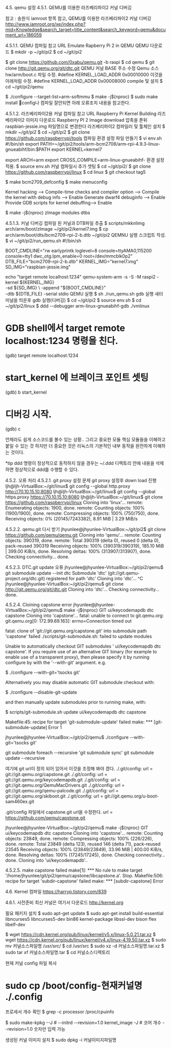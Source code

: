 4.5.	qemu 설정
4.5.1.	QEMU를 이용한 라즈베리파이2 커널 디버깅

참고 : 송원식 iamroot 항목 참고, QEMU를 이용한 라즈베리파이2 커널 디버깅
http://www.iamroot.org/xe/index.php?mid=Knowledge&search_target=title_content&search_keyword=qemu&document_srl=186059


4.5.1.1.	QEMU 컴파일
참고 URL Emulate Rapberry Pi 2 in QEMU
QEMU 다운로드
$ mkdir -p ~/git/pi2
$ cd ~/git/pi2

$ git clone https://github.com/0xabu/qemu.git -b raspi
$ cd qemu
$ git clone http://git.qemu.org/git/dtc.git
QEMU 커널 BASE 주소 수정
Qemu 소스 hw/arm/boot.c 파일 수정.
#define KERNEL_LOAD_ADDR 0x00010000
이것을 아래처럼 수정.
#define KERNEL_LOAD_ADDR 0x00008000
compile 및 설치
$ cd ~/git/pi2/qemu

$ ./configure --target-list=arm-softmmu
$ make -j$(nproc)
$ sudo make install
config나 컴파일 잘안되면 아래 오류조치 내용을 참고한다.

4.5.1.2.	라즈베리파이2용 커널 컴파일
참고 URL Raspberry Pi Kernel Building
라즈베리파이2 이미지 다운로드 Raspberry PI 2 Image download
압축을 푼뒤 raspbian-jessie.img 파일명으로 변경한다
라즈베리파이2 컴파일러 및 툴체인 설치
$ mkdir ~/git/pi2
$ cd ~/git/pi2
$ git clone https://github.com/raspberrypi/tools
컴파일 환경 설정 파일 만들기
$ vi env.sh
#!/bin/sh
export PATH=~/git/pi2/tools/arm-bcm2708/arm-rpi-4.9.3-linux-gnueabihf/bin:$PATH
export KERNEL=kernel7

export ARCH=arm
export CROSS_COMPILE=arm-linux-gnueabihf-
환경 설정 적용.
$ source env.sh
커널 컴파일시 추가 셋팅
$ cd ~/git/pi2/
$ git clone https://github.com/raspberrypi/linux
$ cd linux
$ git checkout tag5

$ make bcm2709_defconfig
$ make menuconfig

Kernel hacking --> Compile-time checks and compiler option --> 
            Compile the kernel with debug info --> Enable
            Generate dwarf4 debuginfo --> Enable
            Provide GDB scripts for kernel debuffing--> Enable

$ make -j$(nproc) zImage modules dtbs


4.5.1.3.	커널 디버깅
컴파일 된 커널과 DTB파일 추출
$ scripts/mkknlimg arch/arm/boot/zImage ~/git/pi2/kernel7.img
$ cp arch/arm/boot/dts/bcm2709-rpi-2-b.dtb ~/git/pi2
QEMNU 실행 스크립트 작성.
$ vi ~/git/pi2/run_qemu.sh
#!/bin/sh

BOOT_CMDLINE="rw earlyprintk loglevel=8 console=ttyAMA0,115200 console=tty1 dwc_otg.lpm_enable=0 root=/dev/mmcblk0p2"
DTB_FILE="bcm2709-rpi-2-b.dtb"
KERNEL_IMG="kernel7.img"
SD_IMG="raspbian-jessie.img"

echo "target remote localhost:1234"
qemu-system-arm -s -S -M raspi2 -kernel ${KERNEL_IMG} \
    -sd ${SD_IMG} \
    -append "${BOOT_CMDLINE}" \
    -dtb ${DTB_FILE} -serial stdio
QEMU 실행
$ sh ./run_qemu.sh
gdb 실행 새터미널을 띄운후 gdb 실행(디버깅)
$ cd ~/git/pi2
$ source env.sh
$ cd ~/git/pi2/linux
$ ddd --debugger arm-linux-gnueabihf-gdb ./vmlinux
# GDB shell에서 target remote localhost:1234 명령을 친다.
(gdb) target remote localhost:1234

# start_kernel 에 브레이크 포인트 셋팅
(gdb) b start_kernel

# 디버깅 시작.
(gdb) c

언제라도 쉽게 소스코드를 볼수 있는 상황..
그리고 중요한 모듈 핵심 모듈들을 이해하고 붙일 수 있는 것
하지만 더 중요한 것은 리눅스의 기본적인 내부 동작을 완전하게 이해하는 것이다.

*tip
ddd 명령이 정상적으로 동작하지 않을 경우는 ~/.ddd 디렉토리 안에 내용을 삭제하면 정상적으로 ddd를 수행할 수 있다.



4.5.2.	오류 처리
4.5.2.1.	git proxy 설정 문제
git proxy 설정후 down load 진행
ljh@ljh-VirtualBox:~/git/linux$ git config --global  http.proxy http://70.10.15.10:8080
ljh@ljh-VirtualBox:~/git/linux$ git config --global  https.proxy https://70.10.15.10:8080
ljh@ljh-VirtualBox:~/git/linux$ git clone https://github.com/raspberrypi/linux
Cloning into 'linux'...
remote: Enumerating objects: 1900, done.
remote: Counting objects: 100% (1900/1900), done.
remote: Compressing objects: 100% (750/750), done.
Receiving objects:   0% (20145/7243382), 8.91 MiB | 3.29 MiB/s


4.5.2.2.	qemu.git 다시 받기
jhyunlee@jhyunlee-VirtualBox:~/git/pi2$ git clone https://github.com/qemu/qemu.git
Cloning into 'qemu'...
remote: Counting objects: 390319, done.
remote: Total 390319 (delta 0), reused 0 (delta 0), pack-reused 390319
Receiving objects: 100% (390319/390319), 185.10 MiB | 399.00 KiB/s, done.
Resolving deltas: 100% (313907/313907), done.
Checking connectivity... done.

4.5.2.3.	DTC.git update 오류
jhyunlee@jhyunlee-VirtualBox:~/git/pi2/qemu$ git submodule update --init dtc
Submodule 'dtc' (git://git.qemu-project.org/dtc.git) registered for path 'dtc'
Cloning into 'dtc'...
^C
jhyunlee@jhyunlee-VirtualBox:~/git/pi2/qemu$ git clone http://git.qemu.org/git/dtc.git
Cloning into 'dtc'...
Checking connectivity... done.

4.5.2.4.	Cloining capstone error
jhyunlee@jhyunlee-VirtualBox:~/git/pi2/qemu$ make -j$(nproc)
  GIT     ui/keycodemapdb dtc capstone
Cloning into 'capstone'...
fatal: unable to connect to git.qemu.org:
git.qemu.org[0: 172.99.69.163]: errno=Connection timed out

fatal: clone of 'git://git.qemu.org/capstone.git' into submodule path 'capstone' failed
./scripts/git-submodule.sh: failed to update modules

Unable to automatically checkout GIT submodules ' ui/keycodemapdb dtc capstone'.
If you require use of an alternative GIT binary (for example to
enable use of a transparent proxy), then please specify it by
running configure by with the '--with-git' argument. e.g.

 $ ./configure --with-git='tsocks git'

Alternatively you may disable automatic GIT submodule checkout
with:

 $ ./configure --disable-git-update

and then manually update submodules prior to running make, with:

 $ scripts/git-submodule.sh update  ui/keycodemapdb dtc capstone

Makefile:45: recipe for target 'git-submodule-update' failed
make: *** [git-submodule-update] Error 1


jhyunlee@jhyunlee-VirtualBox:~/git/pi2/qemu$  ./configure --with-git='tsocks git'

git submodule foreach --recursive 'git submodule sync'
git submodule update --recursive

여기에 git url이 정의 되어 있어서 이것을 조정해 봐야 겠다.
./.git/config:  url = git://git.qemu.org/capstone.git
./.git/config:  url = git://git.qemu.org/keycodemapdb.git
./.git/config:  url = git://git.qemu.org/QemuMacDrivers.git
./.git/config:  url = git://git.qemu.org/qemu-palcode.git
./.git/config:  url = git://git.qemu.org/skiboot.git
./.git/config:  url = git://git.qemu.org/u-boot-sam460ex.git

.git/config 파일에서 capstone.git url을 수정한다.
url = https://github.com/qemu/capstone.git

jhyunlee@jhyunlee-VirtualBox:~/git/pi2/qemu$ make -j$(nproc)
  GIT     ui/keycodemapdb dtc capstone
Cloning into 'capstone'...
remote: Counting objects: 23849, done.
remote: Compressing objects: 100% (226/226), done.
remote: Total 23849 (delta 123), reused 146 (delta 71), pack-reused 23545
Receiving objects: 100% (23849/23849), 33.96 MiB | 400.00 KiB/s, done.
Resolving deltas: 100% (17245/17245), done.
Checking connectivity... done.
Cloning into 'ui/keycodemapdb'..




4.5.2.5.	make capstone failed
make[1]: *** No rule to make target '/home/jhyunlee/git/pi2/qemu/capstone/libcapstone.a'.  Stop.
Makefile:506: recipe for target 'subdir-capstone' failed
make: *** [subdir-capstone] Error

4.6.	Kernel 컴파일
https://harryp.tistory.com/839

4.6.1.	사전준비
최신 커널은 여기서 다운로드
http://kernel.org

필요 패키지 설치
$ sudo apt-get update
$ sudo apt-get install build-essential libncurses5 libncurses5-dev bin86 kernel-package libssl-dev bison flex libelf-dev

$ wget https://cdn.kernel.org/pub/linux/kernel/v5.x/linux-5.0.21.tar.xz
$ wget https://cdn.kernel.org/pub/linux/kernel/v4.x/linux-4.19.50.tar.xz
$ sudo mv 커널소스파일명 /usr/src/
$ cd /usr/src
$ sudo xz -d 커널소스파일명.tar.xz
$ sudo tar xf 커널소스파일명.tar
$ cd 커널소스디렉토리

현재 커널 config 파일 복사
# sudo cp /boot/config-현재커널명 ./.config

프로세서 개수 확인
$ grep -c processor /proc/cpuinfo 

$ sudo make-kpkg --J # --initrd --revision=1.0 kernel_image
-J # 코어 개수
--revision=1.0 숫자만 입력 가능


생성된 커널 이미지  설치
$ sudo dpkg -i 커널이미지파일명


